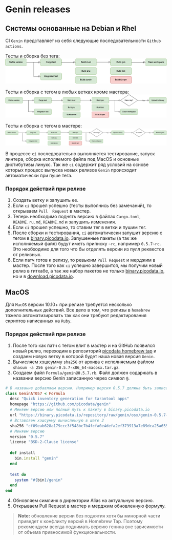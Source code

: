 # Genin releases

## Системы основанные на Debian и Rhel

CI `Genin` представляет из себя следующие последовательности `Github actions`.

Тесты и сборка без тега:
![genin-build](images/genin-build.png)

Тесты и сборка с тегом в любых ветках кроме мастера:
![genin-build-with-tag](images/genin-build-with-tag.png)

Тесты и сборка с тегом в мастере:
![genin-build-release](images/genin-build-release.png)

В процессе `ci` последовательно выполняется тестирование, запуск линтера, сборка
исполяемого файла под MacOS и основные дистибутивы линукс. Так же `ci` содержит 
ряд условий на основе которых процесс выпуска новых релизов `Genin` происходит 
автоматически при пуше тега.

### Порядок действий при релизе
1. Создать ветку и запушить ее.
2. Если `ci` прошел успешно (тесты выполнись без замечаний), то открываем `Pull 
Request` в мастер.
3. Теперь необходимо поднять версию в файлах `Cargo.toml`, `README.ru.md`, `README.md`
и запушить изменения.
4. Если `ci` прошел успешно, то ставим тег в ветки и пушим тег.
5. После сборки и тестирования, `ci` автоматически запушит версию с тегом в [binary.picodata.io](https://binary.picodata.io/#browse/browse:bastida-raw:genin). 
Запушенные пакеты (а так же исполняемый файл) будут иметь приписку `~rc`, например 
`0.5.7~rc`. Это необходимо для того что бы отделять версии из пулл реквестов от 
релизных.
6. Если патч готов к релизу, то ревьюим `Pull Request` и мерджим в мастер. После 
того как `ci` успешно завершится, мы получим новый релиз в гитхабе, а так же набор
пакетов не только [binary.picodata.io](https://binary.picodata.io/#browse/browse:bastida-raw:genin), 
но и в [download.picodata.io](https://download.picodata.io/tarantool-picodata/).

## MacOS

Для `MacOS` версии 10.10+ при релизе требуется несколько дополнительных действий. 
Все дело в том, что релизы в `homebrew` тяжело автоматизировать так как они требуют 
редактирования скриптов написанных на `Ruby`.

### Порядок действий при релизе

1. После того как патч с тегом влит в мастер и на GitHub появился новый релиз, 
переходим в репозиторий [picodata homebrew tap](https://github.com/picodata/homebrew-tap) и создаем новую ветку
в которой будет наша новая версия `Genin`.
2. Вычисляем хэшсумму `sha256` от архива с исполняемым файлом `shasum -a 256 genin-0.5.7-x86_64-macosx.tar.gz`.
3. Создаем файл `Formula/genin@0.5.7.rb`. Файл должен содаржать в названии версию Genin 
записанную через символ `@`.
```ruby
# В название добавляем версию. Например версия 0.5.7 должна быть записана как AT057
class GeninAT057 < Formula
  desc "Quick inventory generation for tarantool apps"
  homepage "https://github.com/picodata/genin"
  # Меняем версию или полный путь к пакету в binary.picodata.io
  url "https://binary.picodata.io/repository/raw/genin/osx/genin-0.5.7-x86_64-macosx.tar.gz"
  # Вставляем хэшсумму вычисленную в шаге 2
  sha256 "cf09eab628a179ccc3f548bc7b4fcfa0e4defa2ef373913a7e89dca25a65556e"
  # Меняем версию
  version "0.5.7"
  license "BSD-2-Clause license"

  def install
    bin.install "genin"
  end

  test do
    system "#{bin}/genin"
  end
end
```
4. Обновляем симлинк в директории Alias на актуальную версию.
5. Открываем Pull Request в мастер и мерджим обновленную формулу.

> **Note:** обновление версии без поднятия хотя бы минорной части приведет к конфликту 
> версий в Homebrew Tap. Поэтому рекомендуем всегда поднимать версию генина вне 
> зависимости от объема привносимой функциональности.

